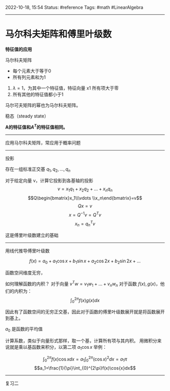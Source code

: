 2022-10-18, 15:54
Status: #reference
Tags: #math #LinearAlgebra

---

# 马尔科夫矩阵和傅里叶级数

**特征值的应用**

马尔科夫矩阵

- 每个元素大于等于0
- 所有列元素和为1

1. $\lambda=1$，为其中一个特征值，特征向量 x1 所有项大于零
2. 所有其他的特征值都小于1

马尔可夫矩阵的幂也为马尔科夫矩阵。

稳态（steady state）

**A的特征值和$A^T$的特征值相同。**

---
应用马尔科夫矩阵，常应用于概率问题

---
投影

存在一组标准正交基 $q_1,q_2, \dots , q_n$

对于给定向量 v，计算它投影到各基轴的投影
$$v=x_1q_1+x_2q_2+\dots +x_nq_n$$
$$Q\begin{bmatrix}x_1\\\vdots \\x_n\end{bmatrix}=v$$
$$Qx=v$$
$$x=Q^{-1}v=Q^Tv$$
$$x_n=q_n^Tv$$

这是傅里叶级数建立的基础

---
用线代推导傅里叶级数

$$f(x)=a_0+a_1\cos{x}+b_1\sin{x}+a_2\cos{2x}+b_2\sin{2x}+\dots$$

函数空间维度无穷，

如何理解函数的内积？
对于向量 $v^Tw=v_1w_1+\dots +v_nw_n$
对于函数 $f(x), g(x)$，他们的内积为：
$$\int_{0}^{2\pi}f(x)g(x)dx$$

因此有了函数空间的无穷正交基，因此对于函数的傅里叶级数展开就是将函数展开到基上。

$a_0$ 是函数的平均值

计算系数，类似于向量形式那样，取一个基，计算所有项与其内积。
用微积分来说就是乘以基函数来积分，以第二项 $a_1\cos{x}$ 举例：

$$\int_{0}^{2\pi}f(x)\cos{x}dx=a_1\int_0^{2\pi}(\cos{x})^2dx=a_1\pi$$
$$a_1=\frac{1}{\pi}\int_{0}^{2\pi}f(x)\cos{x}dx$$

---
复习二
